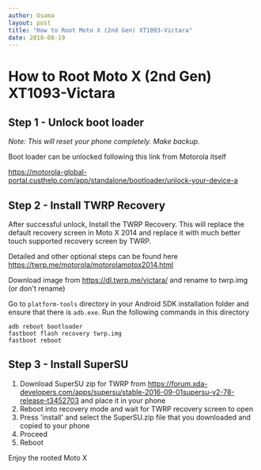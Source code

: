```yaml
---
author: Usama
layout: post
title: "How to Root Moto X (2nd Gen) XT1093-Victara"
date: 2018-08-19
---
```


# How to Root Moto X (2nd Gen) XT1093-Victara

## Step 1 - Unlock boot loader

*Note: This will reset your phone completely. Make backup.*

Boot loader can be unlocked following this link from Motorola itself

https://motorola-global-portal.custhelp.com/app/standalone/bootloader/unlock-your-device-a


## Step 2 - Install TWRP Recovery

After successful unlock, Install the TWRP Recovery. This will replace the default recovery screen in Moto X 2014 and replace it with much better touch supported recovery screen by TWRP.

Detailed and other optional steps can be found here https://twrp.me/motorola/motorolamotox2014.html

Download image from https://dl.twrp.me/victara/ and rename to twrp.img (or don't rename)

Go to `platform-tools` directory in your Android SDK installation folder and ensure that there is `adb.exe`. Run the following commands in this directory

```
adb reboot bootloader
fastboot flash recovery twrp.img
fastboot reboot
```

## Step 3 - Install SuperSU

1. Download SuperSU zip for TWRP from https://forum.xda-developers.com/apps/supersu/stable-2016-09-01supersu-v2-78-release-t3452703
and place it in your phone
2. Reboot into recovery mode and wait for TWRP recovery screen to open
3. Press 'install' and select the SuperSU.zip file that you downloaded and copied to your phone
4. Proceed
5. Reboot

Enjoy the rooted Moto X
